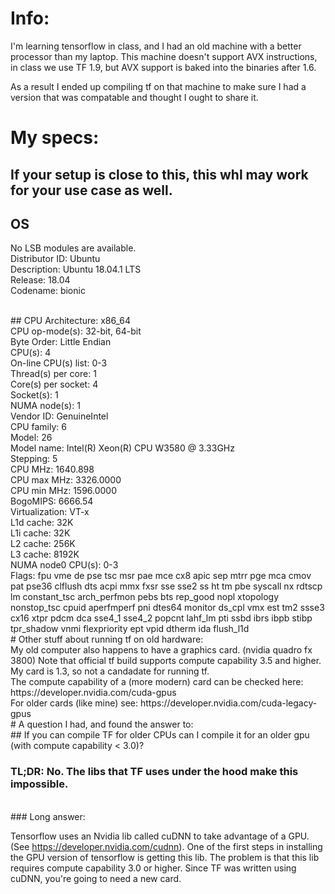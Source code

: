 # Info: 

I'm learning tensorflow in class, and I had an old machine with a better processor than my laptop.
This machine doesn't support AVX instructions, in class we use TF 1.9, but AVX support is baked into the binaries after 1.6. 

As a result I ended up compiling tf on that machine to make sure I had a version that was compatable and thought I ought to share it.


# My specs: 

## If your setup is close to this, this whl may work for your use case as well. 

## OS 
No LSB modules are available. <br />
Distributor ID:	Ubuntu <br />
Description:	Ubuntu 18.04.1 LTS <br />
Release:	18.04 <br />
Codename:	bionic <br />

<br />
## CPU
Architecture:        x86_64 <br/>
CPU op-mode(s):      32-bit, 64-bit <br/>
Byte Order:          Little Endian<br/>
CPU(s):              4<br/>
On-line CPU(s) list: 0-3<br/>
Thread(s) per core:  1<br/>
Core(s) per socket:  4<br/>
Socket(s):           1<br/>
NUMA node(s):        1<br/>
Vendor ID:           GenuineIntel<br/>
CPU family:          6<br/>
Model:               26<br/>
Model name:          Intel(R) Xeon(R) CPU           W3580  @ 3.33GHz<br/>
Stepping:            5<br/>
CPU MHz:             1640.898<br/>
CPU max MHz:         3326.0000<br/>
CPU min MHz:         1596.0000<br/>
BogoMIPS:            6666.54<br/>
Virtualization:      VT-x<br/>
L1d cache:           32K<br/>
L1i cache:           32K<br/>
L2 cache:            256K<br/>
L3 cache:            8192K<br/>
NUMA node0 CPU(s):   0-3<br/>
Flags:               fpu vme de pse tsc msr pae mce cx8 apic sep mtrr pge mca cmov pat pse36 clflush dts acpi mmx fxsr sse sse2 ss ht tm pbe syscall nx rdtscp lm constant_tsc arch_perfmon pebs bts rep_good nopl xtopology nonstop_tsc cpuid aperfmperf pni dtes64 monitor ds_cpl vmx est tm2 ssse3 cx16 xtpr pdcm dca sse4_1 sse4_2 popcnt lahf_lm pti ssbd ibrs ibpb stibp tpr_shadow vnmi flexpriority ept vpid dtherm ida flush_l1d

<br />
# Other stuff about running tf on old hardware: 
<br />
My old computer also happens to have a graphics card. (nvidia quadro fx 3800)
Note that official tf build supports compute capability 3.5 and higher. 
My card is 1.3, so not a candadate for running tf. 
<br/>
The compute capability of a (more modern) card can be checked here: 
https://developer.nvidia.com/cuda-gpus
<br/>
For older cards (like mine) see: 
https://developer.nvidia.com/cuda-legacy-gpus 
<br/>
# A question I had, and found the answer to:
<br/>
## If you can compile TF for older CPUs can I compile it for an older gpu (with compute capability < 3.0)?

### TL;DR: No. The libs that TF uses under the hood make this impossible. 
<br/>
### Long answer:

Tensorflow uses an Nvidia lib called cuDNN to take advantage of a GPU. (See https://developer.nvidia.com/cudnn). One of the first steps in installing the GPU version of tensorflow is getting this lib. The problem is that this lib requires compute capability 3.0 or higher. Since TF was written using cuDNN, you're going to need a new card. 
